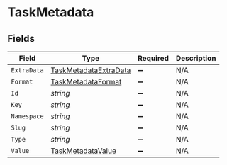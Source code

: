 # TaskMetadata


## Fields

| Field                                                                     | Type                                                                      | Required                                                                  | Description                                                               |
| ------------------------------------------------------------------------- | ------------------------------------------------------------------------- | ------------------------------------------------------------------------- | ------------------------------------------------------------------------- |
| `ExtraData`                                                               | [TaskMetadataExtraData](../../Models/Components/TaskMetadataExtraData.md) | :heavy_minus_sign:                                                        | N/A                                                                       |
| `Format`                                                                  | [TaskMetadataFormat](../../Models/Components/TaskMetadataFormat.md)       | :heavy_minus_sign:                                                        | N/A                                                                       |
| `Id`                                                                      | *string*                                                                  | :heavy_minus_sign:                                                        | N/A                                                                       |
| `Key`                                                                     | *string*                                                                  | :heavy_minus_sign:                                                        | N/A                                                                       |
| `Namespace`                                                               | *string*                                                                  | :heavy_minus_sign:                                                        | N/A                                                                       |
| `Slug`                                                                    | *string*                                                                  | :heavy_minus_sign:                                                        | N/A                                                                       |
| `Type`                                                                    | *string*                                                                  | :heavy_minus_sign:                                                        | N/A                                                                       |
| `Value`                                                                   | [TaskMetadataValue](../../Models/Components/TaskMetadataValue.md)         | :heavy_minus_sign:                                                        | N/A                                                                       |